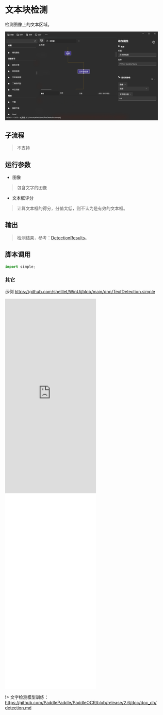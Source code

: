 # 文本块检测
检测图像上的文本区域。

![TextDetection](./images/04.png ':size=90%')

## 子流程
> 不支持


## 运行参数

* 图像
> 包含文字的图像

* 文本框评分
> 计算文本框的得分，分值太低，则不认为是有效的文本框。

## 输出

> 检测结果，参考：[DetectionResults](./types/DetectionResult.md)。
## 脚本调用

```python
import simple;

```

### 其它

示例 https://github.com/shelllet/WinUi/blob/main/dnn/TextDetection.simple

<iframe type="text/html" height="640px" src="https://www.youtube.com/embed/4UfXmg0qnhk" frameborder="0"></iframe>

<iframe src="//player.bilibili.com/player.html?bvid=BV1Zj411L7Uq&page=1&autoplay=0" height='640px' scrolling="no" frameborder="no" framespacing="0" allowfullscreen="true"></iframe>

!> 文字检测模型训练：https://github.com/PaddlePaddle/PaddleOCR/blob/release/2.6/doc/doc_ch/detection.md
